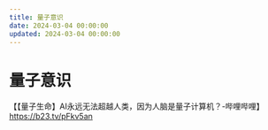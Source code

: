 ```yaml
---
title: 量子意识
date: 2024-03-04 00:00:00
updated: 2024-03-04 00:00:00
---
```


# 量子意识

【【量子生命】AI永远无法超越人类，因为人脑是量子计算机？-哔哩哔哩】 https://b23.tv/pFkv5an
